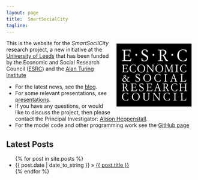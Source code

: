 ```yaml
---
layout: page
title:  SmartSocialCity
tagline: 
---
```


<img style="float:right; padding:10px ;width:200px; height:auto;" src="./figures/LOGO_ESRC.jpg" alt="ESRC logo" />



This is the website for the _SmartSocilCity_ research project, a new initiative at the [University of Leeds](http://www.leeds.ac.uk/) that has been funded by the Economic and Social Research Council ([ESRC](https://esrc.ukri.org/)) and the [Alan Turing Institute](http://turing.ac.uk/)

 - For the latest news, see the [blog]({{site.baseurl}}/blog.html).
 - For some relevant presentations, see [presentations]({{site.baseurl}}/presentations.html).
 - If you have any questions, or would like to discuss the project, then please contact the Principal Investigator: [Alison Heppenstall](http://www.geog.leeds.ac.uk/people/a.j.heppenstall/).
 - For the model code and other programming work see the [GitHub page](https://github.com/Urban-Analytics/SmartSocialCity)


## Latest Posts

<ul class="posts">
  {% for post in site.posts %}
    <li><span>{{ post.date | date_to_string }}</span> &raquo; <a href="{{ site.baseurl }}{{ post.url }}">{{ post.title }}</a></li>
  {% endfor %}
</ul>

